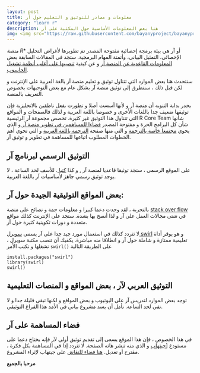 ```yaml
---
layout: post
title: معلومات و مصادر للتوثيق و التعليم حول آر
category: "learn r"
description: هنا بعض المعلومات الأساسية حول المكتبة على آر
img: <img src="https://raw.githubusercontent.com/bayanyproject/bayanyproject.github.io/refs/heads/main/images/R_logo.png" width='100' height= auto/>
---
```


*منصة R** أو آر هي بيئة برمجة إحصائية مفتوحة المصدر تم تطويرها لأغراض التحليل الإحصائي، التمثيل البياني، وأتمتة المهام البرمجية. ستجد في المقالات السابقة بعض [المعلومات القاعدية عن المنصة آر](/Introduction-to-R) و عن كيفية [تنصيبها على أغلب أنظمة تشغيل الحاسوب](/Installation-of-R).

سنتحدث هنا بعض الموارد التي تتناول توثيق و تعليم منصة آر بالغة العربية على الإنترنت و لكن قبل ذلك ، سنتطرق إلى توثيق منصة آر بشكل عام مع بعض التوجيهات بخصوص التعريف بالمنصة.

يجدر بداية التنويه أن منصة آر و لأنها أسست أصلا و تطورت بفعل ناطقين بالانجليزية فإن توثيقها ضعيف جدا باللغات الأخرى و خصوصا باللغة العربية و لذلك فالصفحات و المواقع التي تتناول هذا التوثيق غير كثيرة. تخصص مجموعة آر الرئيسية R Core Team شأنها شأن كل البرامج الحرة و مفتوحة المصدر [فضاءا للمساهمين في تطوير منصة آر ](https://contributor.r-project.org/) و الذي يحوي [مجتمعا خاصة بالترجمة](https://contributor.r-project.org/translations/) و التي منها صفحة [الترجمة باللغة العربية](https://contributor.r-project.org/translations/Conventions_for_Languages/Arabic-specific-translations.html) و التي تحوي أهم الخطوات المطلوب اتباعها للمساهمة في تطوير و توثيق آر.

## التوثيق الرسمي لبرنامج آر
على الموقع الرسمي ، ستجد توثيقا قاعديا لمنصة آر [](https://cran.r-project.org/manuals.html) , و كذا [كتبا ](https://www.r-project.org/doc/bib/R-books.html). للأسف لحد الساعة ، لا يوجد توثيق رسمي جاهز لأساسيات آر باللغة العربية.

## بعض المواقع التوثيقية الجيدة حول آر:
بالتجربة ، لقد وجدت دعما كبيرا و معلومات جمة و نصائح على منصة [stack over flow](https://stackoverflow.com/tags/r/info) في شتى مجالات العمل على آر و لذا أنصح بها بشدة.
ستجد على الإنترنت كذلك مواقع متعددة و دورات تكوينية كثيرة حول آر.

لا تتردد كذلك في استعمال مورد جيد جدا على آر يسمى [سويرل swirl](https://swirlstats.com/) و هو يوقر أداة تعليمية ممتازة و شاملة حول آر و انطلاقا منه مباشرة. يكفيك أن تنصب مكتبة سويرل ، تشغلها و تكتب الأمر ```swirl()``` على الطريقة التالية

```
install.packages("swirl")
library(swirl)
swirl()
```

## التوثيق العربي لآر ، بعض المواقع و المنصات التعليمية

توجد بعض الموارد لتدريس آر على اليوتيوب و بعض المواقع و لكنها تبقى قليلة جدا و لا تفي لحد الساعة. نأمل أن يسد مشروع بياني في الأمد هذا الفراغ التوثيقي.

## فضاء المساهمة على آر
 في هذا الخصوص ، فإن هذا الموقع يسعى إلى تقديم توثيق أولي لآر فإنه يحتاج دعما على مستودع [[جيتهاب](https://github.com/bayanyproject/bayanyproject.github.io) و الذي منه تنشر هاته الصفحة. لا تتردد إذا في المساهمة بكل فكرة ، مقترح أو تعديل. [هنا فضاء للنقاش](https://github.com/bayanyproject/bayanyproject.github.io/discussions/1) على جيتهاب لإثراء المشروع.
 
 **مرحبا بالجميع**
